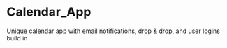 # Calendar_App
Unique calendar app with email notifications, drop &amp; drop, and user logins build in
